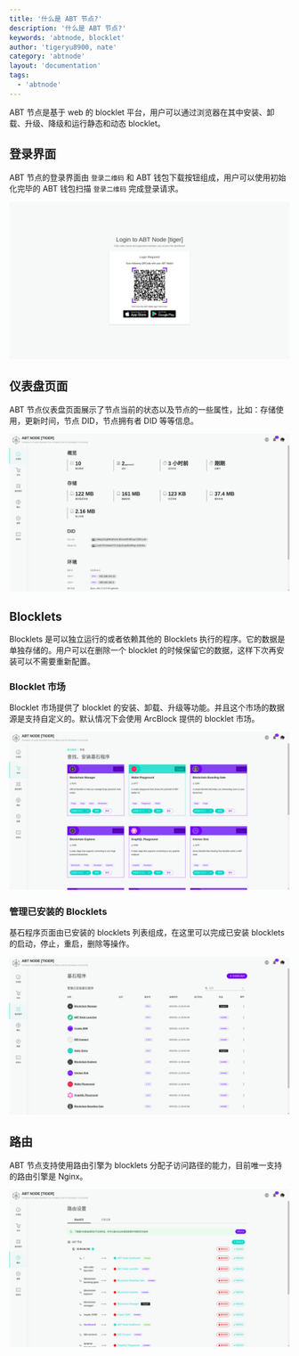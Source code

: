 ```yaml
---
title: '什么是 ABT 节点?'
description: '什么是 ABT 节点?'
keywords: 'abtnode, blocklet'
author: 'tigeryu8900, nate'
category: 'abtnode'
layout: 'documentation'
tags:
  - 'abtnode'
---
```


ABT 节点是基于 web 的 blocklet 平台，用户可以通过浏览器在其中安装、卸载、升级、降级和运行静态和动态 blocklet。

## 登录界面

ABT 节点的登录界面由 `登录二维码` 和 ABT 钱包下载按钮组成，用户可以使用初始化完毕的 ABT 钱包扫描 `登录二维码` 完成登录请求。

![login interface](./images/login-interface-en.png)

## 仪表盘页面

ABT 节点仪表盘页面展示了节点当前的状态以及节点的一些属性，比如：存储使用，更新时间，节点 DID，节点拥有者 DID 等等信息。

![dashboard](./images/dashboard-zh.png)

## Blocklets

Blocklets 是可以独立运行的或者依赖其他的 Blocklets 执行的程序。它的数据是单独存储的。用户可以在删除一个 blocklet 的时候保留它的数据，这样下次再安装可以不需要重新配置。

### Blocklet 市场

Blocklet 市场提供了 blocklet 的安装、卸载、升级等功能。并且这个市场的数据源是支持自定义的。默认情况下会使用 ArcBlock 提供的 blocklet 市场。

![blocklet marketplace](./images/blocklet-marketplace-zh.png)

### 管理已安装的 Blocklets

基石程序页面由已安装的 blocklets 列表组成，在这里可以完成已安装 blocklets 的启动，停止，重启，删除等操作。

![installed blocklets](./images/installed-blocklets-zh.png)

## 路由

ABT 节点支持使用路由引擎为 blocklets 分配子访问路径的能力，目前唯一支持的路由引擎是 Nginx。

![router](./images/router-zh.png)


